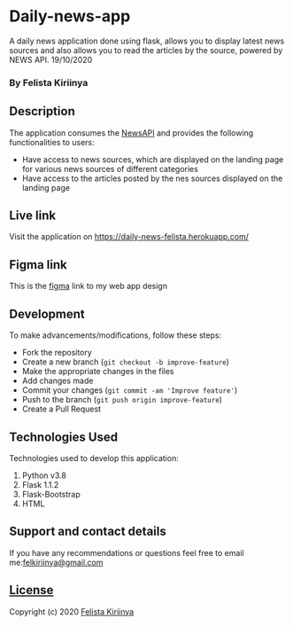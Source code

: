 # Daily-news-app
A daily news application done using flask, allows you to display latest news sources and also allows you to read the articles by the source, powered by NEWS API. 19/10/2020
### By Felista Kiriinya

## Description

The application consumes the [NewsAPI](https://newsapi.org/) and provides the following functionalities to users:

- Have access to news sources, which are displayed on the landing page for various news sources of different categories 
- Have access to the articles posted by the nes sources displayed on the landing page

## Live link

Visit the application on https://daily-news-felista.herokuapp.com/

## Figma link

This is the [figma](https://www.figma.com/file/jNX2nrtcV7RXoe67hmJoxE/Daily-News?node-id=3%3A0) link to my web app design

## Development
To make advancements/modifications, follow these steps:

- Fork the repository
- Create a new branch (`git checkout -b improve-feature`)
- Make the appropriate changes in the files
- Add changes made
- Commit your changes (`git commit -am 'Improve feature'`)
- Push to the branch (`git push origin improve-feature`)
- Create a Pull Request 

## Technologies Used
Technologies used to develop this application:

1. Python v3.8
2. Flask 1.1.2
3. Flask-Bootstrap
4. HTML 

## Support and contact details
If you have any recommendations or questions feel free to email me:[felkiriinya@gmail.com](mailto:felkiriinya@gmail.com)

## [License](https://github.com/felkiriinya/Daily-news-app/blob/master/LICENSE)

Copyright (c) 2020 [Felista Kiriinya](https://github.com/felkiriinya)

